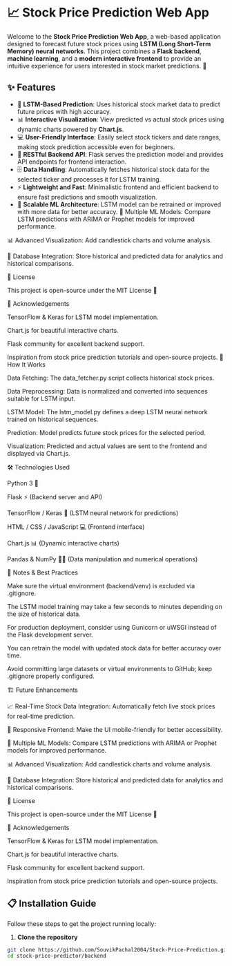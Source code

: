 
  # 📈 Stock Price Prediction Web App

  Welcome to the **Stock Price Prediction Web App**, a web-based application designed to forecast future stock prices using **LSTM (Long Short-Term Memory) neural networks**. This project combines a **Flask backend**, **machine learning**, and a **modern interactive frontend** to provide an intuitive experience for users interested in stock market predictions. 🚀

  ## ✨ Features
  - 🧠 **LSTM-Based Prediction**: Uses historical stock market data to predict future prices with high accuracy.
  - 📊 **Interactive Visualization**: View predicted vs actual stock prices using dynamic charts powered by **Chart.js**.
  - 💻 **User-Friendly Interface**: Easily select stock tickers and date ranges, making stock prediction accessible even for beginners.
  - 🔗 **RESTful Backend API**: Flask serves the prediction model and provides API endpoints for frontend interaction.
  - 🗄️ **Data Handling**: Automatically fetches historical stock data for the selected ticker and processes it for LSTM training.
  - ⚡ **Lightweight and Fast**: Minimalistic frontend and efficient backend to ensure fast predictions and smooth visualization.
  - 🧪 **Scalable ML Architecture**: LSTM model can be retrained or improved with more data for better accuracy.
🔮 Multiple ML Models: Compare LSTM predictions with ARIMA or Prophet models for improved performance.

📊 Advanced Visualization: Add candlestick charts and volume analysis.

💾 Database Integration: Store historical and predicted data for analytics and historical comparisons.

📄 License

This project is open-source under the MIT License 📝

🙏 Acknowledgements

TensorFlow & Keras for LSTM model implementation.

Chart.js for beautiful interactive charts.

Flask community for excellent backend support.

Inspiration from stock price prediction tutorials and open-source projects.
🧩 How It Works

Data Fetching: The data_fetcher.py script collects historical stock prices.

Data Preprocessing: Data is normalized and converted into sequences suitable for LSTM input.

LSTM Model: The lstm_model.py defines a deep LSTM neural network trained on historical sequences.

Prediction: Model predicts future stock prices for the selected period.

Visualization: Predicted and actual values are sent to the frontend and displayed via Chart.js.

🛠️ Technologies Used

Python 3 🐍

Flask ⚡ (Backend server and API)

TensorFlow / Keras 🧠 (LSTM neural network for predictions)

HTML / CSS / JavaScript 💻 (Frontend interface)

Chart.js 📊 (Dynamic interactive charts)

Pandas & NumPy 🐼🔢 (Data manipulation and numerical operations)

📌 Notes & Best Practices

Make sure the virtual environment (backend/venv) is excluded via .gitignore.

The LSTM model training may take a few seconds to minutes depending on the size of historical data.

For production deployment, consider using Gunicorn or uWSGI instead of the Flask development server.

You can retrain the model with updated stock data for better accuracy over time.

Avoid committing large datasets or virtual environments to GitHub; keep .gitignore properly configured.

🏗️ Future Enhancements

📈 Real-Time Stock Data Integration: Automatically fetch live stock prices for real-time prediction.

📱 Responsive Frontend: Make the UI mobile-friendly for better accessibility.

🔮 Multiple ML Models: Compare LSTM predictions with ARIMA or Prophet models for improved performance.

📊 Advanced Visualization: Add candlestick charts and volume analysis.

💾 Database Integration: Store historical and predicted data for analytics and historical comparisons.

📄 License

This project is open-source under the MIT License 📝

🙏 Acknowledgements

TensorFlow & Keras for LSTM model implementation.

Chart.js for beautiful interactive charts.

Flask community for excellent backend support.

Inspiration from stock price prediction tutorials and open-source projects.
 
## 📋 Installation Guide

  Follow these steps to get the project running locally:

  1. **Clone the repository**
  ```bash
  git clone https://github.com/SouvikPachal2004/Stock-Price-Prediction.git
  cd stock-price-predictor/backend
